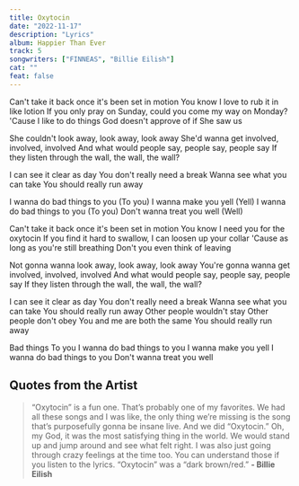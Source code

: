 ```yaml
---
title: Oxytocin
date: "2022-11-17"
description: "Lyrics"
album: Happier Than Ever
track: 5
songwriters: ["FINNEAS", "Billie Eilish"]
cat: ""
feat: false
---
```


<p className="verse-one">
Can't take it back once it's been set in motion
You know I love to rub it in like lotion
If you only pray on Sunday, could you come my way on Monday?
'Cause I like to do things God doesn't approve of if She saw us
</p>
<p className="pre-chorus">
She couldn't look away, look away, look away
She'd wanna get involved, involved, involved
And what would people say, people say, people say
If they listen through the wall, the wall, the wall?
</p>
<p className="chorus">
I can see it clear as day
You don't really need a break
Wanna see what you can take
You should really run away

</p>
<p className="post-chorus">
I wanna do bad things to you (To you)
I wanna make you yell (Yell)
I wanna do bad things to you (To you)
Don't wanna treat you well (Well)
</p>
<p className="verse-two">
Can't take it back once it's been set in motion
You know I need you for the oxytocin
If you find it hard to swallow, I can loosen up your collar
'Cause as long as you're still breathing
Don't you even think of leaving
</p>
<p className="pre-chorus">
Not gonna wanna look away, look away, look away
You're gonna wanna get involved, involved, involved
And what would people say, people say, people say
If they listen through the wall, the wall, the wall?
</p>
<p className="chorus">
I can see it clear as day
You don't really need a break
Wanna see what you can take
You should really run away
Other people wouldn't stay
Other people don't obey
You and me are both the same
You should really run away
</p>
<p className="outro">
Bad things
To you
I wanna do bad things to you
I wanna make you yell
I wanna do bad things to you
Don't wanna treat you well
</p>

## Quotes from the Artist

<blockquote>
“Oxytocin” is a fun one. That’s probably one of my favorites. We had all these songs and I was like, the only thing we’re missing is the song that’s purposefully gonna be insane live. And we did “Oxytocin.” Oh, my God, it was the most satisfying thing in the world. We would stand up and jump around and see what felt right. I was also just going through crazy feelings at the time too. You can understand those if you listen to the lyrics.
“Oxytocin” was a “dark brown/red.”
<b>- Billie Eilish</b>

</blockquote>
